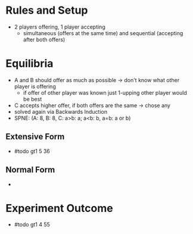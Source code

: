 # Rules and Setup
- 2 players offering, 1 player accepting
	- simultaneous (offers at the same time) and sequential (accepting after both offers)

# Equilibria
- A and B should offer as much as possible -> don't know what other player is offering
	- if offer of other player was known just 1-upping other player would be best
- C accepts higher offer, if both offers are the same -> chose any
- solved again via Backwards Induction
- SPNE: (A: 8, B: 8, C: a>b: a; a<b: b, a=b: a or b)
## Extensive Form
- #todo gt1 5 36

## Normal Form
- 

# Experiment Outcome
- #todo gt1 4 55